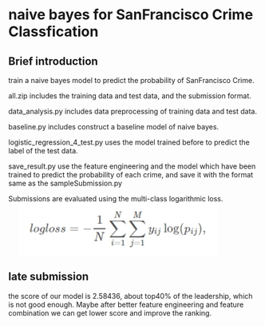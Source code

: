 # naive bayes for SanFrancisco Crime Classfication

## Brief introduction

train a naive bayes model to predict the probability of SanFrancisco Crime.

all.zip includes the training data and test data, and the submission format.

data_analysis.py includes data preprocessing of training data and test data. 

baseline.py includes construct a baseline model of naive bayes.

logistic_regression_4_test.py uses the model trained before to predict the label of the test data.

save_result.py use the feature engineering and the model which have been trained to predict the probability of each crime, and save it with the format same as the sampleSubmission.py 

Submissions are evaluated using the multi-class logarithmic loss.
<img src ="evaluated.jpg" width="400px" style="display: block; margin: auto; margin: 0px 20px"/> 

## late submission
the score of our model is 2.58436, about top40% of the leadership, which is not good enough. Maybe after better feature engineering and feature combination we can get lower score and improve the ranking.